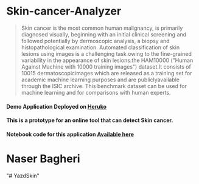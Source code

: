# Skin-cancer-Analyzer
> Skin cancer is the most common human malignancy, is primarily diagnosed visually, beginning with an initial clinical screening and followed potentially by dermoscopic analysis, a biopsy and histopathological examination. Automated classification of skin lesions using images is a challenging task owing to the fine-grained variability in the appearance of skin lesions.the HAM10000 ("Human Against Machine with 10000 training images") dataset.It consists of 10015 dermatoscopicimages which are released as a training set for academic machine learning purposes and are publiclyavailable through the ISIC archive. This benchmark dataset can be used for machine learning and for comparisons with human experts.

#### Demo Application Deployed on [Heruko](https://SkinYazd.herokuapp.com/)
#### This is a prototype for an online tool that can detect Skin cancer.
#### Notebook code  for this application [Available here](https://www.kaggle.com/shashwatwork/skin-cancer-analyzer-streamlit-app)


# Naser Bagheri
"# YazdSkin" 
